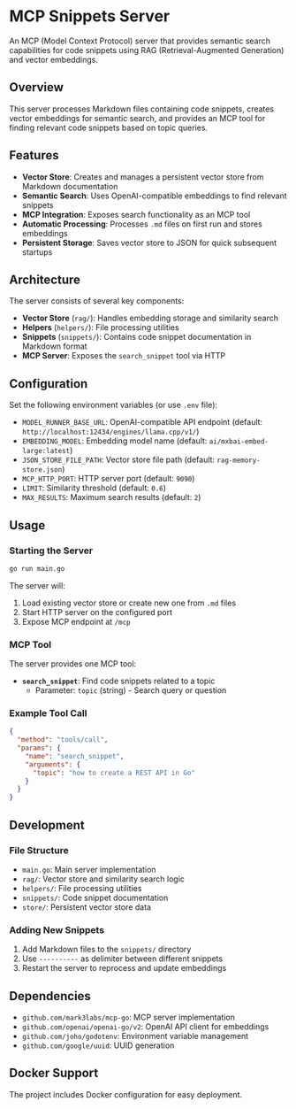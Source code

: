# MCP Snippets Server

An MCP (Model Context Protocol) server that provides semantic search capabilities for code snippets using RAG (Retrieval-Augmented Generation) and vector embeddings.

## Overview

This server processes Markdown files containing code snippets, creates vector embeddings for semantic search, and provides an MCP tool for finding relevant code snippets based on topic queries.

## Features

- **Vector Store**: Creates and manages a persistent vector store from Markdown documentation
- **Semantic Search**: Uses OpenAI-compatible embeddings to find relevant snippets
- **MCP Integration**: Exposes search functionality as an MCP tool
- **Automatic Processing**: Processes `.md` files on first run and stores embeddings
- **Persistent Storage**: Saves vector store to JSON for quick subsequent startups

## Architecture

The server consists of several key components:

- **Vector Store** (`rag/`): Handles embedding storage and similarity search
- **Helpers** (`helpers/`): File processing utilities
- **Snippets** (`snippets/`): Contains code snippet documentation in Markdown format
- **MCP Server**: Exposes the `search_snippet` tool via HTTP

## Configuration

Set the following environment variables (or use `.env` file):

- `MODEL_RUNNER_BASE_URL`: OpenAI-compatible API endpoint (default: `http://localhost:12434/engines/llama.cpp/v1/`)
- `EMBEDDING_MODEL`: Embedding model name (default: `ai/mxbai-embed-large:latest`)
- `JSON_STORE_FILE_PATH`: Vector store file path (default: `rag-memory-store.json`)
- `MCP_HTTP_PORT`: HTTP server port (default: `9090`)
- `LIMIT`: Similarity threshold (default: `0.6`)
- `MAX_RESULTS`: Maximum search results (default: `2`)

## Usage

### Starting the Server

```bash
go run main.go
```

The server will:
1. Load existing vector store or create new one from `.md` files
2. Start HTTP server on the configured port
3. Expose MCP endpoint at `/mcp`

### MCP Tool

The server provides one MCP tool:

- **`search_snippet`**: Find code snippets related to a topic
  - Parameter: `topic` (string) - Search query or question

### Example Tool Call

```json
{
  "method": "tools/call",
  "params": {
    "name": "search_snippet",
    "arguments": {
      "topic": "how to create a REST API in Go"
    }
  }
}
```

## Development

### File Structure

- `main.go`: Main server implementation
- `rag/`: Vector store and similarity search logic
- `helpers/`: File processing utilities
- `snippets/`: Code snippet documentation
- `store/`: Persistent vector store data

### Adding New Snippets

1. Add Markdown files to the `snippets/` directory
2. Use `----------` as delimiter between different snippets
3. Restart the server to reprocess and update embeddings

## Dependencies

- `github.com/mark3labs/mcp-go`: MCP server implementation
- `github.com/openai/openai-go/v2`: OpenAI API client for embeddings
- `github.com/joho/godotenv`: Environment variable management
- `github.com/google/uuid`: UUID generation

## Docker Support

The project includes Docker configuration for easy deployment.